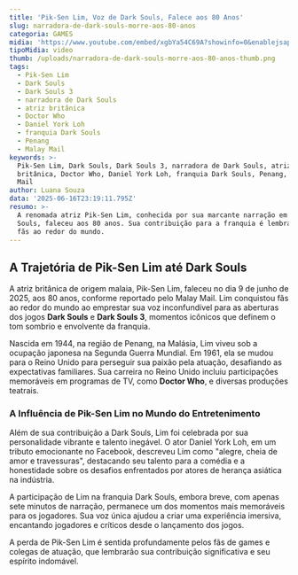 ```yaml
---
title: 'Pik-Sen Lim, Voz de Dark Souls, Falece aos 80 Anos'
slug: narradora-de-dark-souls-morre-aos-80-anos
categoria: GAMES
midia: 'https://www.youtube.com/embed/xgbYa54C69A?showinfo=0&enablejsapi=1'
tipoMidia: video
thumb: /uploads/narradora-de-dark-souls-morre-aos-80-anos-thumb.png
tags:
  - Pik-Sen Lim
  - Dark Souls
  - Dark Souls 3
  - narradora de Dark Souls
  - atriz britânica
  - Doctor Who
  - Daniel York Loh
  - franquia Dark Souls
  - Penang
  - Malay Mail
keywords: >-
  Pik-Sen Lim, Dark Souls, Dark Souls 3, narradora de Dark Souls, atriz
  britânica, Doctor Who, Daniel York Loh, franquia Dark Souls, Penang, Malay
  Mail
author: Luana Souza
data: '2025-06-16T23:19:11.795Z'
resumo: >-
  A renomada atriz Pik-Sen Lim, conhecida por sua marcante narração em Dark
  Souls, faleceu aos 80 anos. Sua contribuição para a franquia é lembrada por
  fãs ao redor do mundo.
---
```


## A Trajetória de Pik-Sen Lim até Dark Souls 

A atriz britânica de origem malaia, Pik-Sen Lim, faleceu no dia 9 de junho de 2025, aos 80 anos, conforme reportado pelo Malay Mail. Lim conquistou fãs ao redor do mundo ao emprestar sua voz inconfundível para as aberturas dos jogos **Dark Souls** e **Dark Souls 3**, momentos icônicos que definem o tom sombrio e envolvente da franquia.

Nascida em 1944, na região de Penang, na Malásia, Lim viveu sob a ocupação japonesa na Segunda Guerra Mundial. Em 1961, ela se mudou para o Reino Unido para perseguir sua paixão pela atuação, desafiando as expectativas familiares. Sua carreira no Reino Unido incluiu participações memoráveis em programas de TV, como **Doctor Who**, e diversas produções teatrais.

### A Influência de Pik-Sen Lim no Mundo do Entretenimento 

Além de sua contribuição a Dark Souls, Lim foi celebrada por sua personalidade vibrante e talento inegável. O ator Daniel York Loh, em um tributo emocionante no Facebook, descreveu Lim como "alegre, cheia de amor e travessuras", destacando seu talento para a comédia e a honestidade sobre os desafios enfrentados por atores de herança asiática na indústria.

A participação de Lim na franquia Dark Souls, embora breve, com apenas sete minutos de narração, permanece um dos momentos mais memoráveis para os jogadores. Sua voz única ajudou a criar uma experiência imersiva, encantando jogadores e críticos desde o lançamento dos jogos.

A perda de Pik-Sen Lim é sentida profundamente pelos fãs de games e colegas de atuação, que lembrarão sua contribuição significativa e seu espírito indomável.
